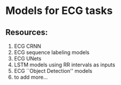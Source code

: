 # Models for ECG tasks

Resources:
----------
1. ECG CRNN
2. ECG sequence labeling models
3. ECG UNets
4. LSTM models using RR intervals as inputs
5. ECG ``Object Detection'' models
6. to add more...
